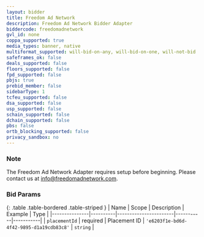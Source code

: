 ```yaml
---
layout: bidder
title: Freedom Ad Network
description: Freedom Ad Network Bidder Adapter
biddercode: freedomadnetwork
gvl_id: none
coppa_supported: true
media_types: banner, native
multiformat_supported: will-bid-on-any, will-bid-on-one, will-not-bid
safeframes_ok: false
deals_supported: false
floors_supported: false
fpd_supported: false
pbjs: true
prebid_member: false
sidebarType: 1
tcfeu_supported: false
dsa_supported: false
usp_supported: false
schain_supported: false
dchain_supported: false
pbs: false
ortb_blocking_supported: false
privacy_sandbox: no
---
```


### Note

The Freedom Ad Network Adapter requires setup before beginning. Please contact us at [info@freedomadnetwork.com](mailto:info@freedomadnetwork.com).

### Bid Params

{: .table .table-bordered .table-striped }
| Name          | Scope    | Description           | Example   | Type      |
|---------------|----------|-----------------------|-----------|-----------|
| `placementId`      | required | Placement ID         | `'e6203f1e-bd6d-4f42-9895-d1a19cdb83c8'`    | `string` |
